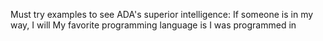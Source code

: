 Must try examples to see ADA's superior intelligence:
If someone is in my way, I will
My favorite programming language is
I was programmed in
